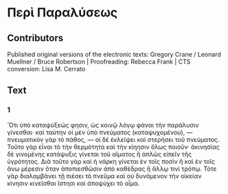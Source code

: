 # Περὶ Παραλύσεως  

## Contributors  
Published original versions of the electronic texts: Gregory Crane / Leonard Muellner / Bruce Robertson | Proofreading: Rebecca Frank | CTS conversion: Lisa M. Cerrato  

## Text  
### 1  
Ὅτι ὑπὸ καταψύξεώς φησιν, ὡς κοινῷ λόγῳ φάναι τὴν παράλυσιν γίνεσθαι· καὶ ταύτην οἱ μὲν ὑπὸ πνεύματος (καταψυχομένου), — πνευματικὸν γὰρ τὸ πάθος, — οἱ δὲ ἐκλείψει καὶ στερήσει τοῦ πνεύματος. Τοῦτο γὰρ εἶναι τὸ τὴν θερμότητα καὶ τὴν κίηησιν ὅλως ποιοῦν· ἀκινησίας δὲ γινομένης κατάψυξις γίνεται τοῦ αἵματος ἢ ἁπλῶς εἰπεῖν τῆς ὑγρότητος. Διὰ τοῦτο γὰρ καὶ ἡ νάρκη γίνεται ἐν τοῖς ποσὶν ἢ καὶ ἐν τοῖς ἄνω μέρεσιν ὅταν ἀποπιεσθῶσιν ἀπὸ καθέδρας ἢ ἄλλῳ τινὶ τρόπῳ. Τότε γὰρ διαλαμβάνει τῇ πιέσει τὸ πνεῦμα καὶ οὐ δυνάμενον τὴν οἰκείαν κίνησιν κινεῖσθαι ἵστησι καὶ ἀποψύχει τὸ αἷμα.  
